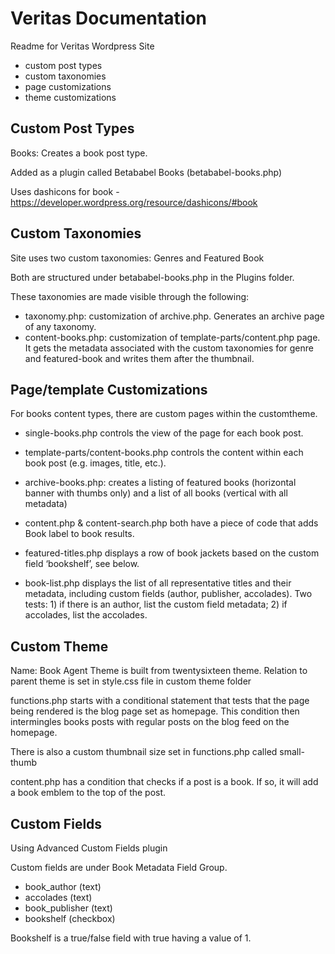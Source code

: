 # Veritas Documentation #

Readme for Veritas Wordpress Site

* custom post types
* custom taxonomies
* page customizations
* theme customizations
 


## Custom Post Types ##

Books: Creates a book post type. 

Added as a plugin called Betababel Books (betababel-books.php)

Uses dashicons for book - https://developer.wordpress.org/resource/dashicons/#book



## Custom Taxonomies ##

Site uses two custom taxonomies: Genres and Featured Book

Both are structured under betababel-books.php in the Plugins folder.

These taxonomies are made visible through the following:
* taxonomy.php: customization of archive.php. Generates an archive page of any taxonomy.
* content-books.php: customization of template-parts/content.php page. It gets the metadata associated with the custom taxonomies for genre and featured-book and writes them after the thumbnail.




## Page/template Customizations ##

For books content types, there are custom pages within the customtheme.

* single-books.php controls the view of the page for each book post.

* template-parts/content-books.php controls the content within each book post (e.g. images, title, etc.).

* archive-books.php: creates a listing of featured books (horizontal banner with thumbs only) and a list of all books (vertical with all metadata)

* content.php & content-search.php both have a piece of code that adds Book label to book results.

* featured-titles.php displays a row of book jackets based on the custom field ‘bookshelf’, see below.

* book-list.php displays the list of all representative titles and their metadata, including custom fields (author, publisher, accolades). Two tests: 1) if there is an author, list the custom field metadata; 2) if accolades, list the accolades.



## Custom Theme ##

Name: Book Agent
Theme is built from twentysixteen theme.
Relation to parent theme is set in style.css file in custom theme folder

functions.php starts with a conditional statement that tests that the page being rendered is the blog page set as homepage. This condition then intermingles books posts with regular posts on the blog feed on the homepage.

There is also a custom thumbnail size set in functions.php called small-thumb

content.php has a condition that checks if a post is a book. If so, it will add a book emblem to the top of the post.

## Custom Fields ##
Using Advanced Custom Fields plugin

Custom fields are under Book Metadata Field Group.
* book_author (text)
* accolades (text)
* book_publisher (text)
* bookshelf (checkbox)

Bookshelf is a true/false field with true having a value of 1.




